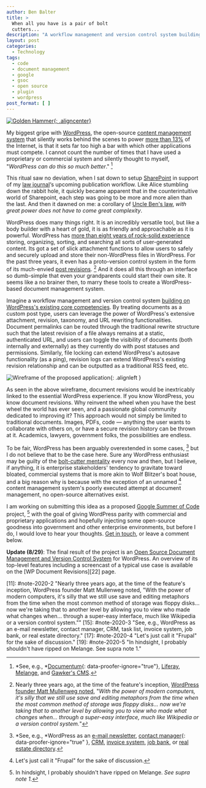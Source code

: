 ```yaml
---
author: Ben Balter
title: >
  When all you have is a pair of bolt
  cutters...
description: "A workflow management and version control system building on WordPress's existing core competencies. By treating documents as a custom post type, users can leverage the power of WordPress's extensive attachment, revision, taxonomy, and URL rewriting functionalities. "
layout: post
categories:
  - Technology
tags:
  - code
  - document management
  - google
  - gsoc
  - open source
  - plugin
  - wordpress
post_format: [ ]
---
```

[![Golden Hammer](http://imgs.xkcd.com/comics/golden_hammer.png){: .aligncenter}](http://xkcd.com/801/)

My biggest gripe with [WordPress](http://wordpress.org), the open-source [content management system](http://en.wikipedia.org/wiki/Content_management_system) that silently works behind the scenes to power [more than 13%](http://w3techs.com/technologies/overview/content_management/all) of the Internet, is that it sets far too high a bar with which other applications must compete. I cannot count the number of times that I have used a proprietary or commercial system and silently thought to myself, "*WordPress can do this so much better*." [^1]

This ritual saw no deviation, when I sat down to setup [SharePoint](http://en.wikipedia.org/wiki/Microsoft_SharePoint) in support of my [law journal](http://pcjl.org)‘s upcoming publication workflow. Like Alice stumbling down the rabbit hole, it quickly became apparent that in the counterintuitive world of Sharepoint, each step was going to be more and more alien than the last. And then it dawned on me: a corollary of [Uncle Ben's law](http://www.youtube.com/watch?v=8DfztIIqbTI#t=1m3s), *with great power does not have to come great complexity*.

WordPress does many things right. It is an incredibly versatile tool, but like a body builder with a heart of gold, it is as friendly and approachable as it is powerful. WordPress has [more than eight years of rock-solid experience](http://core.trac.wordpress.org/browser/trunk?rev=3) storing, organizing, sorting, and searching all sorts of user-generated content. Its got a set of slick attachment functions to allow users to safely and securely upload and store their non-WordPress files in WordPress. For the past three years, it even has a proto-version control system in the form of its much-envied [post revisions](http://codex.wordpress.org/Revision_Management). [^2] And it does all this through an interface so dumb-simple that even your grandparents could start their own site. It seems like a no brainer then, to marry these tools to create a WordPress-based document management system.

Imagine a workflow management and version control system [building on WordPress's existing core competencies](http://lists.automattic.com/pipermail/wp-hackers/2011-March/038727.html). By treating documents as a custom post type, users can leverage the power of WordPress's extensive attachment, revision, taxonomy, and URL rewriting functionalities. Document permalinks can be routed through the traditional rewrite structure such that the latest revision of a file always remains at a static, authenticated URL, and users can toggle the visibility of documents (both internally and externally) as they currently do with post statuses and permissions. Similarly, file locking can extend WordPress's autosave functionality (as a ping), revision logs can extend WordPress's existing revision relationship and can be outputted as a traditional RSS feed, etc.

![Wireframe of the proposed application](http://ben.balter.com/wp-content/uploads/2011/04/wireframe.png "WP Document Revisions Wireframe"){: .alignleft }

As seen in the above wireframe, document revisions would be inextricably linked to the essential WordPress experience. If you know WordPress, you know document revisions. Why reinvent the wheel when you have the best wheel the world has ever seen, and a passionate global community dedicated to improving it? This approach would not simply be limited to traditional documents. Images, PDFs, code — anything the user wants to collaborate with others on, or have a secure revision history can be thrown at it. Academics, lawyers, government folks, the possibilities are endless.

To be fair, WordPress has been arguably overextended in some cases, [^3] but I do not believe that to be the case here. Sure any WordPress enthusiast may be guilty of the [bolt-cutter mentality](http://xkcd.com/801) every now and then, but I believe, if anything, it is enterprise stakeholders' tendency to gravitate toward bloated, commercial systems that is more akin to Wolf Blitzer's boat house, and a big reason why is because with the exception of an unnamed [^4] content management system's poorly executed attempt at document management, no open-source alternatives exist.

I am working on submitting this idea as a proposed [Google Summer of Code](http://www.google-melange.com/gsoc/homepage/google/gsoc2011) project, [^5] with the goal of giving WordPress parity with commercial and proprietary applications and hopefully injecting some open-source goodness into government and other enterprise environments, but before I do, I would love to hear your thoughts. [Get in touch](http://ben.balter.com/contact/), or leave a comment below.

**Update (8/29)**: The final result of the project is an [Open Source Document Management and Version Control System](http://ben.balter.com/2011/08/29/wp-document-revisions-document-management-version-control-wordpress/) for WordPress. An overview of its top-level features including a screencast of a typical use case is available on the [WP Document Revisions][22] page.

[^1]: *See, e.g., *[Documentum](http://www.emc.com/enterprise-content-management/index.htm){: data-proofer-ignore="true"}, [Liferay](http://www.liferay.com/), [Melange](http://code.google.com/p/soc/wiki/MelangeIntro), and [Gawker's CMS](http://www.mediaite.com/online/worse-than-previously-thought-gawker-content-management-system-hacked/).
[^2]: Nearly three years ago, at the time of the feature's inception, [WordPress founder Matt Mullenweg noted](http://wordpress.org/news/2008/07/wordpress-26-tyner/), "*With the power of modern computers, it's silly that we still use save and editing metaphors from the time when the most common method of storage was floppy disks… now we're taking that to another level by allowing you to view who made what changes when… through a super-easy interface, much like Wikipedia or a version control system.*"
[^3]: *See, e.g., *WordPress as an [e-mail newsletter](http://net.tutsplus.com/tutorials/wordpress/build-a-wordburner-email-newsletter-manager-using-wordpress-and-feedburner/), [contact manager](http://publisherblog.automattic.com/2008/02/13/wp-contact-manager/){: data-proofer-ignore="true" }, [CRM](http://slipfire.com/wp-crm/), [invoice system](http://wordpress.org/extend/plugins/wp-invoice/),  [job bank](http://wordpress.org/extend/plugins/job-manager/), or [real estate directory](http://wordpress.org/extend/plugins/great-real-estate/).
[^4]: Let's just call it "Frupal" for the sake of discussion.
[^5]: In hindsight, I probably shouldn't have ripped on Melange. *See supra note 1.*

[5]: #note-2020-1 "See, e.g., Documentum, Liferay, Melange, and Gawker's CMS."
[11]: #note-2020-2 "Nearly three years ago, at the time of the feature's inception, WordPress founder Matt Mullenweg noted, "With the power of modern computers, it's silly that we still use save and editing metaphors from the time when the most common method of storage was floppy disks… now we're taking that to another level by allowing you to view who made what changes when… through a super-easy interface, much like Wikipedia or a version control system.""
[15]: #note-2020-3 "See, e.g., WordPress as an e-mail newsletter, contact manager, CRM, task list, invoice system,  job bank, or real estate directory."
[17]: #note-2020-4 "Let's just call it "Frupal" for the sake of discussion."
[19]: #note-2020-5 "In hindsight, I probably shouldn't have ripped on Melange. See supra note 1."
